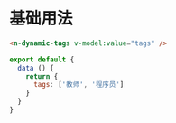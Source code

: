 # 基础用法

```html
<n-dynamic-tags v-model:value="tags" />
```

```js
export default {
  data () {
    return {
      tags: ['教师', '程序员']
    }
  }
}
```
